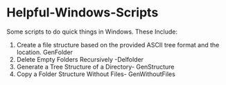 # Helpful-Windows-Scripts
Some scripts to do quick things in Windows. These Include:
1. Create a file structure based on the provided ASCII tree format and the location. GenFolder
2. Delete Empty Folders Recursively -Delfolder
3. Generate a Tree Structure of a Directory- GenStructure
4. Copy a Folder Structure Without Files- GenWithoutFiles
